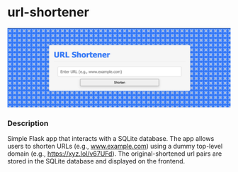 # url-shortener

<p align='center'><img src='url.png' alt='url'></p>

### Description
Simple Flask app that interacts with a SQLite database. The app allows users to shorten URLs (e.g., www.example.com) using a dummy top-level domain (e.g., https://xyz.lol/v67UFd). The original-shortened url pairs are stored in the SQLite database and displayed on the frontend.

